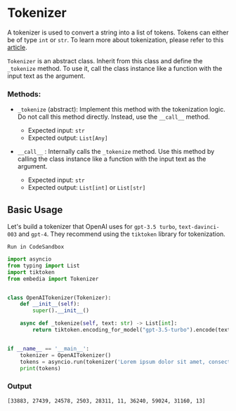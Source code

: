 # Tokenizer

A tokenizer is used to convert a string into a list of tokens. Tokens can either be of type `int` or `str`. To learn more about tokenization, please refer to this [article](https://huggingface.co/docs/transformers/tokenizer_summary).

`Tokenizer` is an abstract class. Inherit from this class and define the `_tokenize` method. To use it, call the class instance like a function with the input text as the argument.

### Methods:
- `_tokenize` (abstract): Implement this method with the tokenization logic. Do not call this method directly. Instead, use the `__call__` method.
    - Expected input: `str`
    - Expected output: `List[Any]`

- `__call__` : Internally calls the `_tokenize` method. Use this method by calling the class instance like a function with the input text as the argument.
    - Expected input: `str`
    - Expected output: `List[int]` or `List[str]`


## Basic Usage

Let's build a tokenizer that OpenAI uses for `gpt-3.5 turbo`, `text-davinci-003` and `gpt-4`. They recommend using the `tiktoken` library for tokenization.

`Run in CodeSandbox`

```python
import asyncio
from typing import List
import tiktoken
from embedia import Tokenizer


class OpenAITokenizer(Tokenizer):
    def __init__(self):
        super().__init__()

    async def _tokenize(self, text: str) -> List[int]:
        return tiktoken.encoding_for_model("gpt-3.5-turbo").encode(text)


if __name__ == '__main__':
    tokenizer = OpenAITokenizer()
    tokens = asyncio.run(tokenizer('Lorem ipsum dolor sit amet, consectetur adipiscing elit.'))
    print(tokens)
```

### Output

```
[33883, 27439, 24578, 2503, 28311, 11, 36240, 59024, 31160, 13]
```